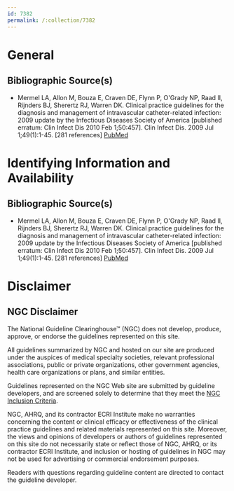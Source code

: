 ```yaml
---
id: 7382
permalink: /:collection/7382
---
```


# General

## Bibliographic Source(s)

- Mermel LA, Allon M, Bouza E, Craven DE, Flynn P, O'Grady NP, Raad II, Rijnders BJ, Sherertz RJ, Warren DK. Clinical practice guidelines for the diagnosis and management of intravascular catheter-related infection: 2009 update by the Infectious Diseases Society of America [published erratum: Clin Infect Dis 2010 Feb 1;50:457]. Clin Infect Dis. 2009 Jul 1;49(1):1-45. [281 references] [ PubMed ](http://www.ncbi.nlm.nih.gov/entrez/query.fcgi?cmd=Retrieve&db=pubmed&dopt=Abstract&list_uids=19489710)

# Identifying Information and Availability

## Bibliographic Source(s)

- Mermel LA, Allon M, Bouza E, Craven DE, Flynn P, O'Grady NP, Raad II, Rijnders BJ, Sherertz RJ, Warren DK. Clinical practice guidelines for the diagnosis and management of intravascular catheter-related infection: 2009 update by the Infectious Diseases Society of America [published erratum: Clin Infect Dis 2010 Feb 1;50:457]. Clin Infect Dis. 2009 Jul 1;49(1):1-45. [281 references] [ PubMed ](http://www.ncbi.nlm.nih.gov/entrez/query.fcgi?cmd=Retrieve&db=pubmed&dopt=Abstract&list_uids=19489710)

# Disclaimer

## NGC Disclaimer

The National Guideline Clearinghouse™ (NGC) does not develop, produce, approve, or endorse the guidelines represented on this site.

All guidelines summarized by NGC and hosted on our site are produced under the auspices of medical specialty societies, relevant professional associations, public or private organizations, other government agencies, health care organizations or plans, and similar entities.

Guidelines represented on the NGC Web site are submitted by guideline developers, and are screened solely to determine that they meet the [NGC Inclusion Criteria](/help-and-about/summaries/inclusion-criteria).

NGC, AHRQ, and its contractor ECRI Institute make no warranties concerning the content or clinical efficacy or effectiveness of the clinical practice guidelines and related materials represented on this site. Moreover, the views and opinions of developers or authors of guidelines represented on this site do not necessarily state or reflect those of NGC, AHRQ, or its contractor ECRI Institute, and inclusion or hosting of guidelines in NGC may not be used for advertising or commercial endorsement purposes.

Readers with questions regarding guideline content are directed to contact the guideline developer.

